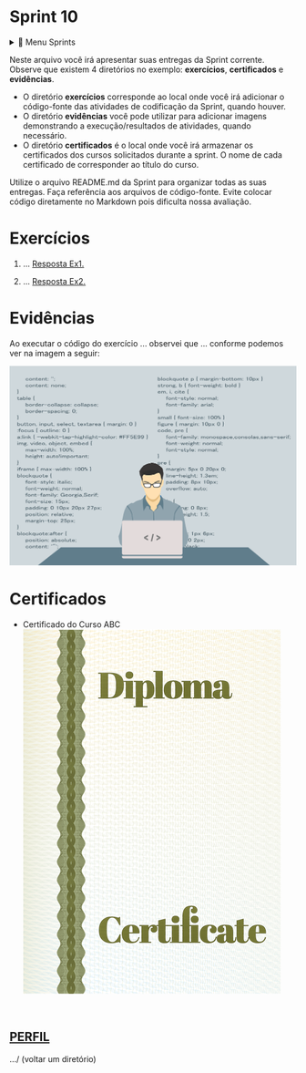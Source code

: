 
# Sprint 10
<details>
<summary>💾 Menu Sprints</summary>

- [Sprint 1](Sprint1/README.md)
- [Sprint 2](Sprint2/README.md)
- [Sprint 3](Sprint3/README.md)
- [Sprint 4](Sprint4/README.md)
- [Sprint 5](Sprint5/README.md)
- [Sprint 6](Sprint6/README.md)
- [Sprint 7](Sprint7/README.md)
- [Sprint 8](Sprint8/README.md)
- [Sprint 9](Sprint9/README.md)
</details>

Neste arquivo você irá apresentar suas entregas da Sprint corrente. Observe que existem 4 diretórios no exemplo: **exercícios**, **certificados** e **evidências**.

 - O diretório **exercícios** corresponde ao local onde você irá adicionar o código-fonte das atividades de codificação da Sprint, quando houver.
 - O diretório **evidências** você pode utilizar para adicionar imagens demonstrando a execução/resultados de atividades, quando necessário.
 - O diretório **certificados** é o local onde você irá armazenar os certificados dos cursos solicitados durante a sprint. O nome de cada certificado de corresponder ao título do curso.

Utilize o arquivo README.md da Sprint para organizar todas as suas entregas. Faça referência aos arquivos de código-fonte. Evite colocar código diretamente no Markdown pois dificulta nossa avaliação.


# Exercícios


1. ...
[Resposta Ex1.](exercicios/ex1.txt)


2. ...
[Resposta Ex2.](exercicios/ex2.txt)




# Evidências


Ao executar o código do exercício ... observei que ... conforme podemos ver na imagem a seguir:


![Evidencia 1](evidencias/sample.webp)



# Certificados


- Certificado do Curso ABC
![Curso ABC](certificados/sample.png)


<br>

## [PERFIL](../README.md)

…/ (voltar um diretório)
